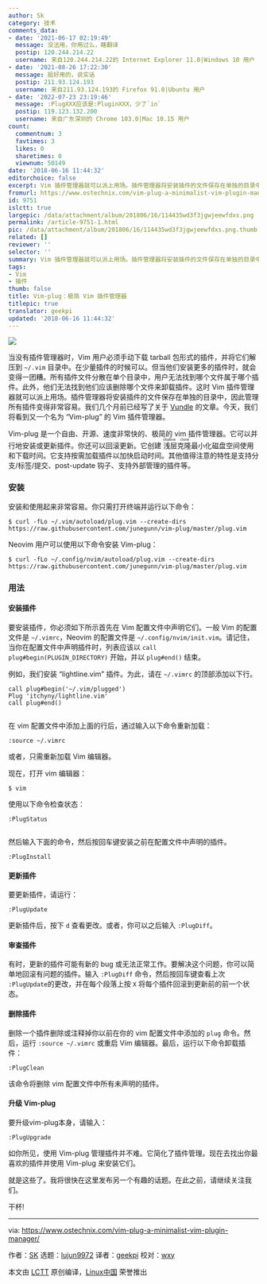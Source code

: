 ```yaml
---
author: Sk
category: 技术
comments_data:
- date: '2021-06-17 02:19:49'
  message: 没法用，你用过么，瞎翻译
  postip: 120.244.214.22
  username: 来自120.244.214.22的 Internet Explorer 11.0|Windows 10 用户
- date: '2021-08-26 17:22:30'
  message: 挺好用的，说实话
  postip: 211.93.124.193
  username: 来自211.93.124.193的 Firefox 91.0|Ubuntu 用户
- date: '2022-07-23 23:19:46'
  message: :PlugXXX应该是:PluginXXX，少了`in`
  postip: 119.123.132.200
  username: 来自广东深圳的 Chrome 103.0|Mac 10.15 用户
count:
  commentnum: 3
  favtimes: 3
  likes: 0
  sharetimes: 0
  viewnum: 50149
date: '2018-06-16 11:44:32'
editorchoice: false
excerpt: Vim 插件管理器就可以派上用场。插件管理器将安装插件的文件保存在单独的目录中，因此管理所有插件变得非常容易。
fromurl: https://www.ostechnix.com/vim-plug-a-minimalist-vim-plugin-manager/
id: 9751
islctt: true
largepic: /data/attachment/album/201806/16/114435wd3f3jgwjeewfdxs.png
permalink: /article-9751-1.html
pic: /data/attachment/album/201806/16/114435wd3f3jgwjeewfdxs.png.thumb.jpg
related: []
reviewer: ''
selector: ''
summary: Vim 插件管理器就可以派上用场。插件管理器将安装插件的文件保存在单独的目录中，因此管理所有插件变得非常容易。
tags:
- Vim
- 插件
thumb: false
title: Vim-plug：极简 Vim 插件管理器
titlepic: true
translator: geekpi
updated: '2018-06-16 11:44:32'
---
```


![](/data/attachment/album/201806/16/114435wd3f3jgwjeewfdxs.png)


当没有插件管理器时，Vim 用户必须手动下载 tarball 包形式的插件，并将它们解压到 `~/.vim` 目录中。在少量插件的时候可以。但当他们安装更多的插件时，就会变得一团糟。所有插件文件分散在单个目录中，用户无法找到哪个文件属于哪个插件。此外，他们无法找到他们应该删除哪个文件来卸载插件。这时 Vim 插件管理器就可以派上用场。插件管理器将安装插件的文件保存在单独的目录中，因此管理所有插件变得非常容易。我们几个月前已经写了关于 [Vundle](/article-9416-1.html) 的文章。今天，我们将看到又一个名为 “Vim-plug” 的 Vim 插件管理器。


Vim-plug 是一个自由、开源、速度非常快的、极简的 vim 插件管理器。它可以并行地安装或更新插件。你还可以回滚更新。它创建<ruby> 浅层克隆 <rt>  shallow clone </rt></ruby>最小化磁盘空间使用和下载时间。它支持按需加载插件以加快启动时间。其他值得注意的特性是支持分支/标签/提交、post-update 钩子、支持外部管理的插件等。


### 安装


安装和使用起来非常容易。你只需打开终端并运行以下命令：



```
$ curl -fLo ~/.vim/autoload/plug.vim --create-dirs https://raw.githubusercontent.com/junegunn/vim-plug/master/plug.vim

```

Neovim 用户可以使用以下命令安装 Vim-plug：



```
$ curl -fLo ~/.config/nvim/autoload/plug.vim --create-dirs https://raw.githubusercontent.com/junegunn/vim-plug/master/plug.vim

```

### 用法


#### 安装插件


要安装插件，你必须如下所示首先在 Vim 配置文件中声明它们。一般 Vim 的配置文件是 `~/.vimrc`，Neovim 的配置文件是 `~/.config/nvim/init.vim`。请记住，当你在配置文件中声明插件时，列表应该以 `call plug#begin(PLUGIN_DIRECTORY)` 开始，并以 `plug#end()` 结束。


例如，我们安装 “lightline.vim” 插件。为此，请在 `~/.vimrc` 的顶部添加以下行。



```
call plug#begin('~/.vim/plugged')
Plug 'itchyny/lightline.vim'
call plug#end()


```

在 vim 配置文件中添加上面的行后，通过输入以下命令重新加载：



```
:source ~/.vimrc

```

或者，只需重新加载 Vim 编辑器。


现在，打开 vim 编辑器：



```
$ vim

```

使用以下命令检查状态：



```
:PlugStatus


```

然后输入下面的命令，然后按回车键安装之前在配置文件中声明的插件。



```
:PlugInstall

```

#### 更新插件


要更新插件，请运行：



```
:PlugUpdate

```

更新插件后，按下 `d` 查看更改。或者，你可以之后输入 `:PlugDiff`。


#### 审查插件


有时，更新的插件可能有新的 bug 或无法正常工作。要解决这个问题，你可以简单地回滚有问题的插件。输入 `:PlugDiff` 命令，然后按回车键查看上次 `:PlugUpdate`的更改，并在每个段落上按 `X` 将每个插件回滚到更新前的前一个状态。


#### 删除插件


删除一个插件删除或注释掉你以前在你的 vim 配置文件中添加的 `plug` 命令。然后，运行 `:source ~/.vimrc` 或重启 Vim 编辑器。最后，运行以下命令卸载插件：



```
:PlugClean

```

该命令将删除 vim 配置文件中所有未声明的插件。


#### 升级 Vim-plug


要升级vim-plug本身，请输入：



```
:PlugUpgrade

```

如你所见，使用 Vim-plug 管理插件并不难。它简化了插件管理。现在去找出你最喜欢的插件并使用 Vim-plug 来安装它们。


就是这些了。我将很快在这里发布另一个有趣的话题。在此之前，请继续关注我们。


干杯!




---


via: <https://www.ostechnix.com/vim-plug-a-minimalist-vim-plugin-manager/>


作者：[SK](https://www.ostechnix.com/author/sk/) 选题：[lujun9972](https://github.com/lujun9972) 译者：[geekpi](https://github.com/geekpi) 校对：[wxy](https://github.com/wxy)


本文由 [LCTT](https://github.com/LCTT/TranslateProject) 原创编译，[Linux中国](https://linux.cn/) 荣誉推出